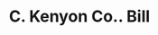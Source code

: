 ---
doi: 10.7916/D8GT708W
date_other: '1890'
date_other_textual: 1890-1899
form: printed ephemera
genre:
- Invoices
name:
- C. Kenyon Co.
object_in_context_url: https://biggert.cul.columbia.edu/items/view/ave_biggert_00847
subject_hierarchical_geographic:
- New York, New York, United States
subject_name:
- C. Kenyon Co.
title: C. Kenyon Co.. Bill
sort_title: C. Kenyon Co.. Bill
call_number: ave_biggert_00847
coordinates:
- 40.69277777777778,-73.99027777777778
pid: ave_biggert_00847
identifiers: ave_biggert_00847
thumbnail: https://derivativo-1.library.columbia.edu/iiif/2/ldpd:345961/full/!256,256/0/native.jpg
permalink: "/biggert/ave_biggert_00847/"
layout: iiif-image-page
---